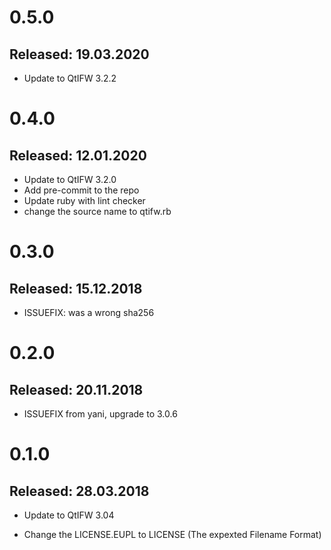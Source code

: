 # 0.5.0

## Released: 19.03.2020

-   Update to QtIFW 3.2.2

# 0.4.0

## Released: 12.01.2020

-   Update to QtIFW 3.2.0
-   Add pre-commit to the repo
-   Update ruby with lint checker
-   change the source name to qtifw.rb

# 0.3.0

## Released: 15.12.2018

-   ISSUEFIX: was a wrong sha256

# 0.2.0

## Released: 20.11.2018

-   ISSUEFIX from yani, upgrade to 3.0.6

# 0.1.0

## Released: 28.03.2018

-   Update to QtIFW 3.04

-   Change the LICENSE.EUPL to LICENSE
    (The expexted Filename Format)
